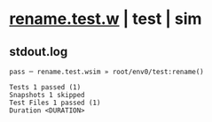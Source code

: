 # [rename.test.w](../../../../../../examples/tests/sdk_tests/bucket/rename.test.w) | test | sim

## stdout.log
```log
pass ─ rename.test.wsim » root/env0/test:rename()

Tests 1 passed (1)
Snapshots 1 skipped
Test Files 1 passed (1)
Duration <DURATION>
```

